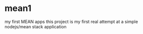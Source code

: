 # mean1
my first MEAN apps
this project is my first real attempt at a simple nodejs/mean stack application
